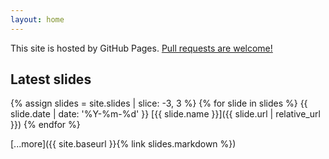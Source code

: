 ```yaml
---
layout: home
---
```


This site is hosted by GitHub Pages. [Pull requests are welcome!](https://github.com/i544c/lt)

## Latest slides

{% assign slides = site.slides | slice: -3, 3 %}
{% for slide in slides %}
  {{ slide.date | date: '%Y-%m-%d' }}
  [{{ slide.name }}]({{ slide.url | relative_url }})
{% endfor %}

[...more]({{ site.baseurl }}{% link slides.markdown %})
